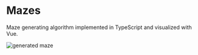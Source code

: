 # Mazes

Maze generating algorithm implemented in TypeScript and visualized with Vue.

![generated maze](https://s3.amazonaws.com/andydlindsay-portfolio/mazes/mazes2.png)
